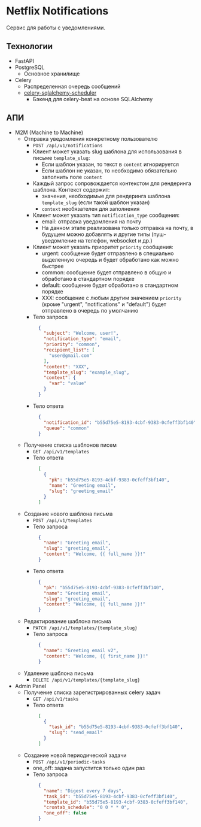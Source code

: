 # Netflix Notifications
Сервис для работы с уведомлениями.

## Технологии
- FastAPI
- PostgreSQL
  - Основное хранилище
- Celery
  - Распределенная очередь сообщений
  - [celery-sqlalchemy-scheduler](https://github.com/AngelLiang/celery-sqlalchemy-scheduler)
    - Бэкенд для celery-beat на основе SQLAlchemy

## АПИ
- M2M (Machine to Machine)
  - Отправка уведомления конкретному пользователю
    - `POST /api/v1/notifications`
    - Клиент может указать slug шаблона для использования в письме `template_slug`:
      - Если шаблон указан, то текст в `content` игнорируется
      - Если шаблон не указан, то необходимо обязательно заполнить поле `content`
    - Каждый запрос сопровождается контекстом для рендеринга шаблона. Контекст содержит:
      - значения, необходимые для рендеринга шаблона `template_slug` (если такой шаблон указан)
      - `context` необязателен для заполнения
    - Клиент может указать тип `notification_type` сообщения:
      - email: отправка уведомления на почту
      - На данном этапе реализована только отправка на почту,
        в будущем можно добавлять и другие типы (пуш-уведомление на телефон, websocket и др.)
    - Клиент может указать приоритет `priority` сообщения:
      - urgent: сообщение будет отправлено в специально выделенную очередь и будет обработано как можно быстрее
      - common: сообщение будет отправлено в общую и обработано в стандартном порядке
      - default: сообщение будет обработано в стандартном порядке
      - XXX: сообщение с любым другим значением `priority` (кроме "urgent", "notifications" и "default")
        будет отправлено в очередь по умолчанию
    - Тело запроса
      ```json
        {
          "subject": "Welcome, user!",
          "notification_type": "email",
          "priority": "common",
          "recipient_list": [
            "user@gmail.com"
          ],
          "content": "XXX",
          "template_slug": "example_slug",
          "context": {
            "var": "value"
          }
        }
      ```
    - Тело ответа
      ```json
        {
          "notification_id": "b55d75e5-8193-4cbf-9383-0cfeff3bf140",
          "queue": "common"
        }
      ```
  - Получение списка шаблонов писем
    - `GET /api/v1/templates`
    - Тело ответа
      ```json
        [
          {
            "pk": "b55d75e5-8193-4cbf-9383-0cfeff3bf140",
            "name": "Greeting email",
            "slug": "greeting_email"
          }
        ]
      ```
  - Создание нового шаблона письма
    - `POST /api/v1/templates`
    - Тело запроса
      ```json
        {
          "name": "Greeting email",
          "slug": "greeting_email",
          "content": "Welcome, {{ full_name }}!"
        }
      ```
    - Тело ответа
      ```json
        {
          "pk": "b55d75e5-8193-4cbf-9383-0cfeff3bf140",
          "name": "Greeting email",
          "slug": "greeting_email",
          "content": "Welcome, {{ full_name }}!"
        }
      ```
  - Редактирование шаблона письма
    - `PATCH /api/v1/templates/{template_slug}`
    - Тело запроса
      ```json
        {
          "name": "Greeting email v2",
          "content": "Welcome, {{ first_name }}!"
        }
      ```
  - Удаление шаблона письма
    - `DELETE /api/v1/templates/{template_slug}`
- Admin Panel
  - Получение списка зарегистрированных celery задач
    - `GET /api/v1/tasks`
    - Тело ответа
      ```json
        [
          {
            "task_id": "b55d75e5-8193-4cbf-9383-0cfeff3bf140",
            "slug": "send_email"
          }
        ]
      ```
  - Создание новой периодической задачи
    - `POST /api/v1/periodic-tasks`
    - one_off: задача запустится только один раз
    - Тело запроса
      ```json
        {
          "name": "Digest every 7 days",
          "task_id": "b55d75e5-8193-4cbf-9383-0cfeff3bf140",
          "template_id": "b55d75e5-8193-4cbf-9383-0cfeff3bf140",
          "crontab_schedule": "0 0 * * 0",
          "one_off": false
        }
      ```
